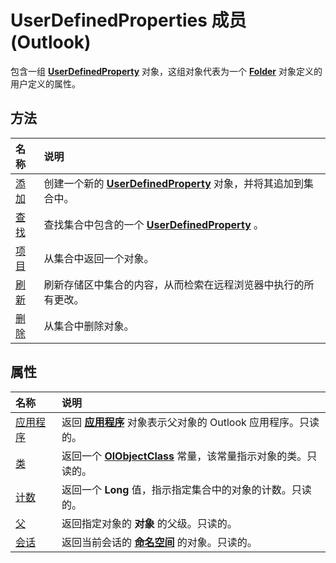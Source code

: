 
# UserDefinedProperties 成员 (Outlook)


包含一组  **[UserDefinedProperty](aebe38db-0ff9-79d2-b5a7-751fea7c97f3.md)** 对象，这组对象代表为一个 **[Folder](3cf6cda8-6d70-666e-2643-9d9c5b9cacfc.md)** 对象定义的用户定义的属性。


## 方法



|**名称**|**说明**|
|:-----|:-----|
|[添加](e033b27e-101d-4ef8-ed84-790fd9e6107a.md)|创建一个新的  **[UserDefinedProperty](aebe38db-0ff9-79d2-b5a7-751fea7c97f3.md)** 对象，并将其追加到集合中。|
|[查找](1f4ddf1f-b36d-e852-17ff-700708893a30.md)|查找集合中包含的一个  **[UserDefinedProperty](aebe38db-0ff9-79d2-b5a7-751fea7c97f3.md)** 。|
|[项目](45f5ec00-00c6-2e90-68bc-6bcab79cada6.md)|从集合中返回一个对象。|
|[刷新](d8db8703-b1e4-4b1f-cdbe-099996830c26.md)|刷新存储区中集合的内容，从而检索在远程浏览器中执行的所有更改。|
|[删除](69bfb78a-0add-2c28-99e5-50a6686c7790.md)|从集合中删除对象。|

## 属性



|**名称**|**说明**|
|:-----|:-----|
|[应用程序](a2af00fd-231b-3d85-3d77-b59005c63cd8.md)|返回 **[应用程序](797003e7-ecd1-eccb-eaaf-32d6ddde8348.md)** 对象表示父对象的 Outlook 应用程序。只读的。|
|[类](0d7e8d7c-3bd6-044a-562b-e29399cc8f0d.md)|返回一个 **[OlObjectClass](33d724b3-df3c-2a7f-a80f-93b66d96f588.md)** 常量，该常量指示对象的类。只读的。|
|[计数](675c5b77-75cc-05ca-ae78-a7c8154ca5dd.md)|返回一个 **Long** 值，指示指定集合中的对象的计数。只读的。|
|[父](d7aa3b12-2d4a-f23f-dd59-177ab490de16.md)|返回指定对象的 **对象** 的父级。只读的。|
|[会话](7fb72c53-bb2e-5c27-61e6-a7ac79726647.md)|返回当前会话的 **[命名空间](f0dcaa19-07f5-5d42-a3bf-2e42b7885644.md)** 的对象。只读的。|
